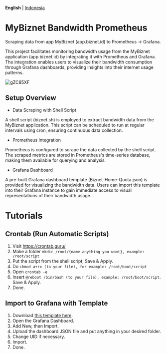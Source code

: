 **English** | [Indonesia](https://github.com/ryukora/mybiznet-bandwidth-prometheus/blob/main/README-id.md)

# MyBiznet Bandwidth Prometheus
Scraping data from app MyBiznet (app.biznet.id) to Prometheus -> Grafana.

This project facilitates monitoring bandwidth usage from the MyBiznet application (app.biznet.id) by integrating it with Prometheus and Grafana. The integration enables users to visualize their bandwidth consumption through Grafana dashboards, providing insights into their internet usage patterns.

![gZC85XF](https://i.imgur.com/gZC85XF.png)

## Setup Overview

- Data Scraping with Shell Script

A shell script (biznet.sh) is employed to extract bandwidth data from the MyBiznet application.
This script can be scheduled to run at regular intervals using cron, ensuring continuous data collection.

- Prometheus Integration

Prometheus is configured to scrape the data collected by the shell script.
The scraped metrics are stored in Prometheus's time-series database, making them available for querying and analysis.

- Grafana Dashboard

A pre-built Grafana dashboard template (Biznet-Home-Quota.json) is provided for visualizing the bandwidth data.
Users can import this template into their Grafana instance to gain immediate access to visual representations of their bandwidth usage.

# Tutorials

## Crontab (Run Automatic Scripts)
1. Visit https://crontab.guru/
2. Make a folder ``mkdir /root/{name anything you want}, example: /root/script``
3. Put the script from the shell script, Save & Apply.
4. Do ``chmod a+rx (to your file), for example: /root/boot/script``
5. Open ``crontab -e``
6. Insert ``@reboot /bin/bash (to your file), example: /root/boot/script``. Save & Apply.
7. Done.

## Import to Grafana with Template
1. Download [this template here](https://github.com/ryukora/mybiznet-bandwidth-prometheus/raw/refs/heads/main/Biznet-Home-Quota.json).
2. Open the Grafana Dashboard.
3. Add New, then Import.
4. Upload the dashboard JSON file and put anything in your desired folder.
5. Change UID if necessary.
6. Import.
7. Done.
